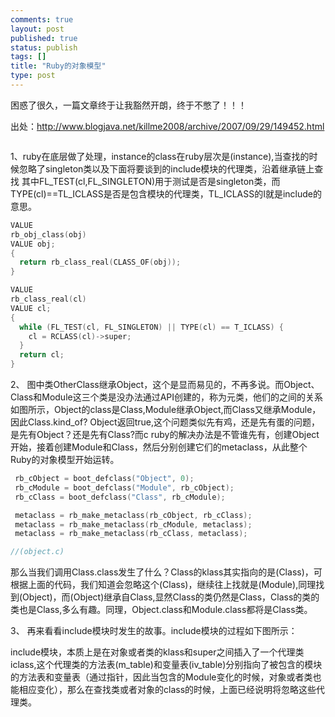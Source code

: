 ```yaml
--- 
comments: true
layout: post
published: true
status: publish
tags: []
title: "Ruby的对象模型"
type: post
---
```

困惑了很久，一篇文章终于让我豁然开朗，终于不憋了！！！

出处：http://www.blogjava.net/killme2008/archive/2007/09/29/149452.html

<a href="http://qinhru-wordpress.stor.sinaapp.com/uploads/2012/08/ch_class_metaobj.png"><img src="http://qinhru-wordpress.stor.sinaapp.com/uploads/2012/08/ch_class_metaobj-300x163.png" alt="" title="ch_class_metaobj" class="alignnone size-medium wp-image-402"></a>

1、ruby在底层做了处理，instance的class在ruby层次是(instance),当查找的时候忽略了singleton类以及下面将要谈到的include模块的代理类，沿着继承链上查找
其中FL_TEST(cl,FL_SINGLETON)用于测试是否是singleton类，而TYPE(cl)==TL_ICLASS是否是包含模块的代理类，TL_ICLASS的I就是include的意思。

``` c
VALUE
rb_obj_class(obj)
VALUE obj;
{
  return rb_class_real(CLASS_OF(obj));
}

VALUE
rb_class_real(cl)
VALUE cl;
{
  while (FL_TEST(cl, FL_SINGLETON) || TYPE(cl) == T_ICLASS) {
    cl = RCLASS(cl)->super;
  }
  return cl;
}
```




2、
图中类OtherClass继承Object，这个是显而易见的，不再多说。而Object、Class和Module这三个类是没办法通过API创建的，称为元类，他们的之间的关系如图所示，Object的class是Class,Module继承Object,而Class又继承Module，因此Class.kind_of? Object返回true,这个问题类似先有鸡，还是先有蛋的问题，是先有Object？还是先有Class?而c ruby的解决办法是不管谁先有，创建Object开始，接着创建Module和Class，然后分别创建它们的metaclass，从此整个Ruby的对象模型开始运转。

``` c
 rb_cObject = boot_defclass("Object", 0);
 rb_cModule = boot_defclass("Module", rb_cObject);
 rb_cClass = boot_defclass("Class", rb_cModule);

 metaclass = rb_make_metaclass(rb_cObject, rb_cClass);
 metaclass = rb_make_metaclass(rb_cModule, metaclass);
 metaclass = rb_make_metaclass(rb_cClass, metaclass);

//(object.c)
```


那么当我们调用Class.class发生了什么？Class的klass其实指向的是(Class)，可根据上面的代码，我们知道会忽略这个(Class)，继续往上找就是(Module),同理找到(Object)，而(Object)继承自Class,显然Class的类仍然是Class，Class的类的类也是Class,多么有趣。同理，Object.class和Module.class都将是Class类。


3、
 再来看看include模块时发生的故事。include模块的过程如下图所示：
<a href="http://qinhru-wordpress.stor.sinaapp.com/uploads/2012/08/ch_class_include.png"><img src="http://qinhru-wordpress.stor.sinaapp.com/uploads/2012/08/ch_class_include.png" alt="" title="ch_class_include" class="alignnone size-full wp-image-403"></a>

include模块，本质上是在对象或者类的klass和super之间插入了一个代理类iclass,这个代理类的方法表(m_table)和变量表(iv_table)分别指向了被包含的模块的方法表和变量表（通过指针，因此当包含的Module变化的时候，对象或者类也能相应变化），那么在查找类或者对象的class的时候，上面已经说明将忽略这些代理类。
